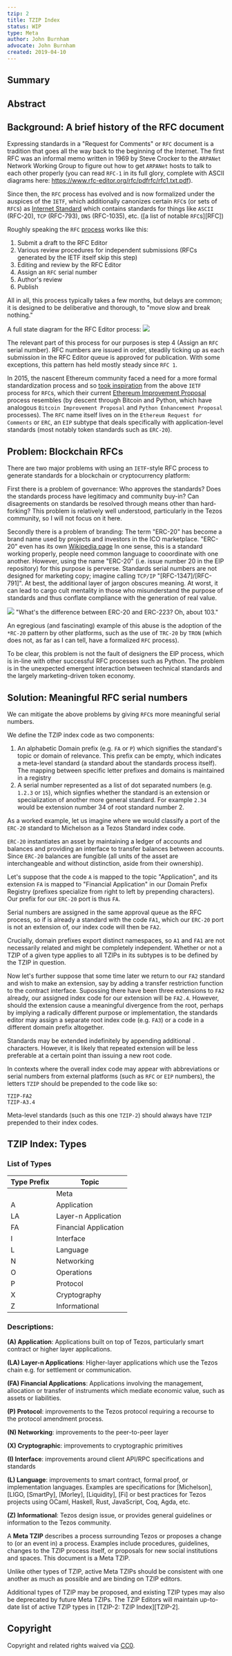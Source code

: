 ```yaml
---
tzip: 2
title: TZIP Index
status: WIP
type: Meta
author: John Burnham
advocate: John Burnham
created: 2019-04-10
---
```


## Summary

## Abstract

## Background: A brief history of the RFC document

Expressing standards in a "Request for Comments" or `RFC` document is a
tradition that goes all the way back to the beginning of the Internet. The
first RFC was an informal memo written in 1969 by Steve Crocker to the `ARPANet`
Network Working Group to figure out how to get `ARPANet` hosts to talk to each
other properly (you can read `RFC-1` in its full glory, complete with ASCII
diagrams here: https://www.rfc-editor.org/rfc/pdfrfc/rfc1.txt.pdf).

Since then, the `RFC` process has evolved and is now formalized under the
auspices of the `IETF`, which additionally canonizes certain `RFC`s (or sets of
`RFC`s) as [Internet Standard][Internet Standard] which contains standards for
things like `ASCII` (RFC-20), `TCP` (RFC-793), `DNS` (RFC-1035), etc.  ([a list
of notable `RFC`s][RFC])

Roughly speaking the `RFC` [process][pubprocess] works like this:

1. Submit a draft to the RFC Editor
2. Various review procedures for independent submissions (RFCs generated
   by the IETF itself skip this step)
3. Editing and review by the RFC Editor
4. Assign an `RFC` serial number
5. Author's review
6. Publish

All in all, this process typically takes a few months, but delays are common;
it is designed to be deliberative and thorough, to "move slow and break
nothing."

A full state diagram for the RFC Editor process:
![](https://www.rfc-editor.org/wp-content/uploads/rfc-editor-process.gif)

The relevant part of this process for our purposes is step 4 (Assign an `RFC`
serial number). RFC numbers are issued in order, steadily ticking up as each
submission in the RFC Editor queue is approved for publication. With some
exceptions, this pattern has held mostly steady since `RFC 1`.

In 2015, the nascent Ethereum community faced a need for a more formal
standardization process and so [took inspiration][issue-16] from the above
`IETF` process for `RFC`s, which their current [Ethereum Improvement
Proposal][EIP] process resembles (by descent through Bitcoin and Python, which
have analogous `Bitcoin Improvement Proposal` and `Python Enhancement Proposal`
processes). The `RFC` name itself lives on in the `Ethereum Request for
Comments` or `ERC`, an `EIP` subtype that deals specifically with
application-level standards (most notably token standards such as `ERC-20`).

## Problem: Blockchain RFCs

There are two major problems with using an `IETF`-style RFC process to
generate standards for a blockchain or cryptocurrency platform:

First there is a problem of governance: Who approves the standards? Does the
standards process have legitimacy and community buy-in? Can disagreements on
standards be resolved through means other than hard-forking? This problem is
relatively well understood, particularly in the Tezos community, so I will not
focus on it here.

Secondly there is a problem of branding: The term "ERC-20" has
become a brand name used by projects and investors in the ICO marketplace.
"ERC-20" even has its own [Wikipedia page][ERC20]
In one sense, this is a standard working properly, people need common language
to cooordinate with one another. However, using the name "ERC-20" (i.e. issue
number 20 in the EIP repository) for this purpose is perverse. Standards serial
numbers are not designed for marketing copy; imagine calling `TCP/IP`
"[RFC-1347]/[RFC-791]".  At best, the additional layer of jargon
obscures meaning. At worst, it can lead to cargo cult mentality in those who
misunderstand the purpose of standards and thus conflate compliance with the
generation of real value.

![](https://dilbert.com/strip/1997-09-24)
"What's the difference between ERC-20 and ERC-223? Oh, about 103."

An egregious (and fascinating) example of this abuse is the adoption of the
`*RC-20` pattern by other platforms, such as the use of `TRC-20` by `TRON`
(which does not, as far as I can tell, have a formalized `RFC` process).

To be clear, this problem is not the fault of designers the EIP process, which
is in-line with other successful RFC processes such as Python. The problem is
in the unexpected emergent interaction between technical standards and the
largely marketing-driven token economy.

## Solution: Meaningful RFC serial numbers

We can mitigate the above problems by giving `RFC`s more meaningful serial
numbers.

We define the TZIP index code as two components:

1. An alphabetic Domain prefix (e.g. `FA` or `P`) which signifies the standard's
   topic or domain of relevance. This prefix can be empty, which indicates a
   meta-level standard (a standard about the standards process itself). The
   mapping between specific letter prefixes and domains is maintained in a
   registry
2. A serial number represented as a list of dot separated numbers (e.g. `1.2.3`
   or `15`), which signfies whether the standard is an extension or
   specialization of another more general standard. For example `2.34` would be
   extension number 34 of root standard number 2.

As a worked example, let us imagine where we would classify a port of the
`ERC-20` standard to Michelson as a Tezos Standard index code.

`ERC-20` instantiates an asset by maintaining a ledger of accounts and balances
and providing an interface to transfer balances between accounts. Since
`ERC-20` balances are fungible (all units of the asset are interchangeable and
without distinction, aside from their ownership).

Let's suppose that the code `A` is mapped to the topic "Application", and its
extension `FA` is mapped to "Financial Application"  in our Domain Prefix Registry
(prefixes specialize from right to left by prepending characters). Our prefix
for our `ERC-20` port is thus `FA`.

Serial numbers are assigned in the same approval queue as the RFC process, so if
is already a standard with the code `FA1`, which our `ERC-20` port is not an
extension of, our index code will then be `FA2`.

Crucially, domain prefixes export distinct namespaces, so `A1` and `FA1` are
not necessarily related and might be completely independent. Whether or not
a TZIP of a given type applies to all TZIPs in its subtypes is to be defined by
the TZIP in question.

Now let's further suppose that some time later we return to our `FA2` standard
and wish to make an extension, say by adding a transfer restriction function to
the contract interface. Supossing there have been three extensions to `FA2`
already, our assigned index code for our extension will be `FA2.4`. However,
should the extension cause a meaningful divergence from the root, perhaps by
implying a radically different purpose or implementation, the standards editor
may assign a separate root index code (e.g. `FA3`) or a code in a different
domain prefix altogether.

Standards may be extended indefinitely by appending additional `.` characters.
However, it is likely that repeated extension will be less preferable at a
certain point than issuing a new root code.

In contexts where the overall index code may appear with abbreviations
or serial numbers from external platforms (such as `RFC` or `EIP` numbers), the
letters `TZIP` should be prepended to the code like so:

```
TZIP-FA2
TZIP-A3.4
```

Meta-level standards (such as this one `TZIP-2`) should always have `TZIP`
prepended to their index codes.

## TZIP Index: Types

### List of Types

| Type Prefix | Topic                          |
|-------------|--------------------------------|
|             | Meta                           |
| A           | Application                    |
| LA          | Layer-n Application            |
| FA          | Financial Application          |
| I           | Interface                      |
| L           | Language                       |
| N           | Networking                     |
| O           | Operations                     |
| P           | Protocol                       |
| X           | Cryptography                   |
| Z           | Informational                  |

### Descriptions:

**(A) Application**: Applications built on top of Tezos, particularly smart
contract or higher layer applications.

**(LA) Layer-n Applications**: Higher-layer applications which use the Tezos
chain e.g. for settlement or communication.

**(FA) Financial Applications**: Applications involving the management,
allocation or transfer of instruments which mediate economic value, such as
assets or liabilities.

**(P) Protocol**: improvements to the Tezos protocol requiring a
recourse to the protocol amendment process.

**(N) Networking**: improvements to the peer-to-peer layer

**(X) Cryptographic**: improvements to cryptographic primitives

**(I) Interface**: improvements around client API/RPC specifications and
standards

**(L) Language**: improvements to smart contract, formal proof, or
implementation languages. Examples are specifications for
[Michelson], [LIGO, [SmartPy], [Morley], [Liquidity], [Fi] or best practices
for Tezos projects using OCaml, Haskell, Rust, JavaScript, Coq, Agda, etc.

**(Z) Informational**: Tezos design issue, or provides general guidelines or
information to the Tezos community.

A **Meta TZIP** describes a process surrounding Tezos or proposes a change
to (or an event in) a process. Examples include procedures, guidelines,
changes to the TZIP process itself, or proposals for new social institutions
and spaces. This document is a Meta TZIP.

Unlike other types of TZIP, active Meta TZIPs should be consistent with one
another as much as possible and are binding on TZIP editors.

Additional types of TZIP may be proposed, and existing TZIP types may also be
deprecated by future Meta TZIPs. The TZIP Editors will maintain up-to-date list
of active TZIP types in [TZIP-2: TZIP Index][TZIP-2].

[TZIP-1]: (/TZIP-1.md)
[issue-20]: https://github.com/ethereum/EIPs/issues/20
[issue-16]: https://github.com/ethereum/EIPs/issues/16
[pubprocess]: https://www.rfc-editor.org/pubprocess/
[EIP]: https://github.com/ethereum/EIPs/blob/master/EIPS/eip-1.md
[RFCs]: https://en.wikipedia.org/wiki/List_of_RFCs
[Internet Standard]: https://en.wikipedia.org/wiki/Internet_Standard
[ERC20]: https://en.wikipedia.org/wiki/ERC-20

## Copyright

Copyright and related rights waived via
[CC0](https://creativecommons.org/publicdomain/zero/1.0/).
